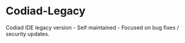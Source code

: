 # Codiad-Legacy
Codiad IDE legacy version - Self maintained - Focused on bug fixes / security updates.
